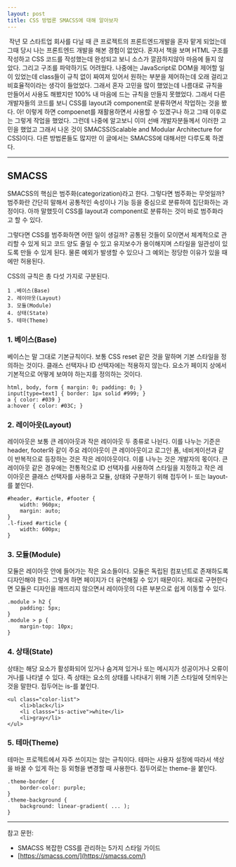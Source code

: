 ```yaml
---
layout: post
title: CSS 방법론 SMACSS에 대해 알아보자
---
```


&nbsp;작년 모 스타트업 회사를 다닐 때 큰 프로젝트의 프론트엔드개발을 혼자 맡게 되었는데 그때 당시 나는 프론트엔드 개발을 해본 경험이 없었다. 혼자서 책을 보며 HTML 구조를 작성하고 CSS 코드를 작성했는데 완성되고 보니 소스가 깔끔하지않아 마음에 들지 않았다. 그리고 구조를 파악하기도 어려웠다. 나중에는 JavaScript로 DOM을 제어할 일이 있었는데 class들이 규칙 없이 짜여져 있어서 원하는 부분을 제어하는데 오래 걸리고 비효율적이라는 생각이 들었었다. 그래서 혼자 고민을 많이 했었는데 나름대로 규칙을 만들어서 사용도 해봤지만 100% 내 마음에 드는 규칙을 만들지 못했었다. 그래서 다른 개발자들의 코드를 보니 CSS를 layout과 component로 분류하면서 작업하는 것을 봤다. 아! 이렇게 하면 compoenet를 재활용하면서 사용할 수 있겠구나 하고 그때 이후로는 그렇게 작업을 했었다. 그런데 나중에 알고보니 이미 선배 개발자분들께서 이러한 고민을 했었고 그래서 나온 것이 SMACSS(Scalable and Modular Architecture for CSS)이다. 다른 방법론들도 많지만 이 글에서는 SMACSS에 대해서만 다루도록 하겠다.

----------


SMACSS
-------------

SMACSS의 핵심은 범주화(categorization)라고 한다. 그렇다면 범주화는 무엇일까? 범주화란 간단히 말해서 공통적인 속성이나 기능 등을 중심으로 분류하여 집단화하는 과정이다. 아까 말했듯이 CSS를 layout과 component로 분류하는 것이 바로 범주화라고 할 수 있다.

그렇다면 CSS를 범주화하면 어떤 일이 생길까? 공통된 것들이 모이면서 체계적으로 관리할 수 있게 되고 코드 양도 줄일 수 있고 유지보수가 용이해지며 스타일을 일관성이 있도록 만들 수 있게 된다. 물론 예외가 발생할 수 있으나 그 예외는 정당한 이유가 있을 때에만 허용된다.

CSS의 규칙은 총 다섯 가지로 구분된다.

	1 .베이스(Base)
	2. 레이아웃(Layout)
    3. 모듈(Module)
    4. 상태(State)
    5. 테마(Theme)

### 1. 베이스(Base)
베이스는 말 그대로 기본규칙이다. 보통 CSS reset 같은 것을 말하며 기본 스타일을 정의하는 것이다. 클래스 선택자나 ID 선택자에는 적용하지 않는다. 요소가 페이지 상에서 기본적으로 어떻게 보여야 하는지를 정의하는 것이다.

    html, body, form { margin: 0; padding: 0; }
    input[type=text] { border: 1px solid #999; }
    a { color: #039 }
    a:hover { color: #03C; }

### 2. 레이아웃(Layout)
레이아웃은 보통 큰 레이아웃과 작은 레이아웃 두 종류로 나뉜다. 이를 나누는 기준은 header, footer와 같이 주요 레이아웃이 큰 레이아웃이고 로그인 폼, 네비게이션과 같이 반복적으로 등장하는 것은 작은 레이아웃이다. 이를 나누는 것은 개발자의 몫이다. 큰 레이아웃 같은 경우에는 전통적으로 ID 선택자를 사용하여 스타일을 지정하고 작은 레이아웃은 클래스 선택자를 사용하고 모듈, 상태와 구분하기 위해 접두어 l- 또는 layout-를 붙인다.

    #header, #article, #footer {
        width: 960px;
        margin: auto;
    }
    .l-fixed #article {
        width: 600px;
    }

### 3. 모듈(Module)
모듈은 레이아웃 안에 들어가는 작은 요소들이다. 모듈은 독립된 컴포넌트로 존재하도록 디자인해야 한다. 그렇게 하면 페이지가 더 유연해질 수 있기 때문이다. 제대로 구현한다면 모듈은 디자인을 깨뜨리지 않으면서 레이아웃의 다른 부분으로 쉽게 이동할 수 있다.

    .module > h2 {
        padding: 5px;
    }
    .module > p {
        margin-top: 10px;
    }

### 4. 상태(State)
상태는 해당 요소가 활성화되어 있거나 숨겨져 있거나 또는 메시지가 성공이거나 오류이거나를 나타낼 수 있다. 즉 상태는 요소의 상태를 나타내기 위해 기존 스타일에 덧씌우는 것을 말한다. 접두어는 is-를 붙인다.

    <ul class="color-list">
        <li>black</li>
        <li classs="is-active">white</li>
        <li>gray</li>
    </ul>

### 5. 테마(Theme)
테마는 프로젝트에서 자주 쓰이지는 않는 규칙이다. 테마는 사용자 설정에 따라서 색상을 바꿀 수 있게 하는 등 외형을 변경할 때 사용한다. 접두어로는 theme-을 붙인다.

    .theme-border {
        border-color: purple;
    }
    .theme-background {
        background: linear-gradient( ... );
    }


----------
참고 문헌:

 - SMACSS 복잡한 CSS를 관리하는 5가지 스타일 가이드
 - [https://smacss.com/](https://smacss.com/)